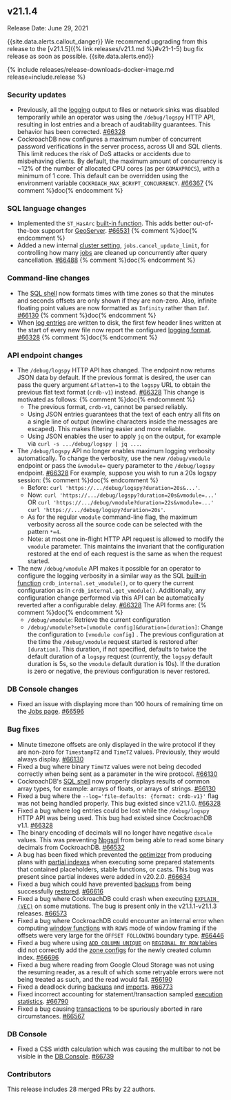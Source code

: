 ## v21.1.4

Release Date: June 29, 2021

{{site.data.alerts.callout_danger}}
We recommend upgrading from this release to the [v21.1.5]({% link releases/v21.1.md %}#v21-1-5) bug fix release as soon as possible.
{{site.data.alerts.end}}

{% include releases/release-downloads-docker-image.md release=include.release %}

<h3 id="v21-1-4-security-updates">Security updates</h3>

- Previously, all the [logging](https://www.cockroachlabs.com/docs/v21.1/logging-overview) output to files or network sinks was disabled temporarily while an operator was using the `/debug/logspy` HTTP API, resulting in lost entries and a breach of auditability guarantees. This behavior has been corrected. [#66328][#66328]
- CockroachDB now configures a maximum number of concurrent password verifications in the server process, across UI and SQL clients. This limit reduces the risk of DoS attacks or accidents due to misbehaving clients. By default, the maximum amount of concurrency is ~12% of the number of allocated CPU cores (as per `GOMAXPROCS`), with a minimum of 1 core. This default can be overridden using the environment variable `COCKROACH_MAX_BCRYPT_CONCURRENCY`. [#66367][#66367] {% comment %}doc{% endcomment %}

<h3 id="v21-1-4-sql-language-changes">SQL language changes</h3>

- Implemented the `ST_HasArc` [built-in function](https://www.cockroachlabs.com/docs/v21.1/functions-and-operators#spatial-functions). This adds better out-of-the-box support for [GeoServer](https://www.cockroachlabs.com/docs/v21.1/geoserver). [#66531][#66531] {% comment %}doc{% endcomment %}
- Added a new internal [cluster setting](https://www.cockroachlabs.com/docs/v21.1/cluster-settings), `jobs.cancel_update_limit`, for controlling how many [jobs](https://www.cockroachlabs.com/docs/v21.1/show-jobs) are cleaned up concurrently after query cancellation. [#66488][#66488] {% comment %}doc{% endcomment %}

<h3 id="v21-1-4-command-line-changes">Command-line changes</h3>

- The [SQL shell](https://www.cockroachlabs.com/docs/v21.1/cockroach-sql) now formats times with time zones so that the minutes and seconds offsets are only shown if they are non-zero. Also, infinite floating point values are now formatted as `Infinity` rather than `Inf`. [#66130][#66130] {% comment %}doc{% endcomment %}
- When [log entries](https://www.cockroachlabs.com/docs/v21.1/logging-overview) are written to disk, the first few header lines written at the start of every new file now report the configured [logging format](https://www.cockroachlabs.com/docs/v21.1/log-formats). [#66328][#66328] {% comment %}doc{% endcomment %}

<h3 id="v21-1-4-api-endpoint-changes">API endpoint changes</h3>

- The `/debug/logspy` HTTP API has changed. The endpoint now returns JSON data by default. If the previous format is desired, the user can pass the query argument `&flatten=1` to the `logspy` URL to obtain the previous flat text format (`crdb-v1`) instead. [#66328][#66328] This change is motivated as follows: {% comment %}doc{% endcomment %}
    - The previous format, `crdb-v1`, cannot be parsed reliably.
    - Using JSON entries guarantees that the text of each entry all fits on a single line of output (newline characters inside the messages are escaped). This makes filtering easier and more reliable.
    - Using JSON enables the user to apply `jq` on the output, for example via `curl -s .../debug/logspy | jq ...`.
- The `/debug/logspy` API no longer enables maximum logging verbosity automatically. To change the verbosity, use the new `/debug/vmodule` endpoint or pass the `&vmodule=` query parameter to the `/debug/logspy` endpoint. [#66328][#66328] For example, suppose you wish to run a 20s logspy session: {% comment %}doc{% endcomment %}
    - Before: `curl 'https://.../debug/logspy?duration=20s&...'`.
    - Now: `curl 'https://.../debug/logspy?duration=20s&vmodule=...'` OR `curl 'https://.../debug/vmodule?duration=22s&vmodule=...'   curl 'https://.../debug/logspy?duration=20s'`.
    - As for the regular `vmodule` command-line flag, the maximum verbosity across all the source code can be selected with the pattern `*=4`.
    - Note: at most one in-flight HTTP API request is allowed to modify the `vmodule` parameter. This maintains the invariant that the configuration restored at the end of each request is the same as when the request started.
- The new `/debug/vmodule` API makes it possible for an operator to configure the logging verbosity in a similar way as the SQL [built-in function](https://www.cockroachlabs.com/docs/v21.1/functions-and-operators) `crdb_internal.set_vmodule()`, or to query the current configuration as in `crdb_internal.get_vmodule()`. Additionally, any configuration change performed via this API can be automatically reverted after a configurable delay. [#66328][#66328] The API forms are: {% comment %}doc{% endcomment %}
    - `/debug/vmodule`: Retrieve the current configuration
    - `/debug/vmodule?set=[vmodule config]&duration=[duration]`: Change the configuration to `[vmodule config]` . The previous configuration at the time the `/debug/vmodule` request started is restored after `[duration]`. This duration, if not specified, defaults to twice the default duration of a `logspy` request (currently, the `logspy`   default duration is 5s, so the `vmodule` default duration is 10s). If the duration is zero or negative, the previous configuration is never restored.

<h3 id="v21-1-4-db-console-changes">DB Console changes</h3>

- Fixed an issue with displaying more than 100 hours of remaining time on the [Jobs page](https://www.cockroachlabs.com/docs/v21.1/ui-jobs-page). [#66596][#66596]

<h3 id="v21-1-4-bug-fixes">Bug fixes</h3>

- Minute timezone offsets are only displayed in the wire protocol if they are non-zero for `TimestampTZ` and `TimeTZ` values. Previously, they would always display. [#66130][#66130]
- Fixed a bug where binary `TimeTZ` values were not being decoded correctly when being sent as a parameter in the wire protocol. [#66130][#66130]
- CockroachDB's [SQL shell](https://www.cockroachlabs.com/docs/v21.1/cockroach-sql) now properly displays results of common array types, for example: arrays of floats, or arrays of strings. [#66130][#66130]
- Fixed a bug where the `--log='file-defaults: {format: crdb-v1}'` flag was not being handled properly. This bug existed since v21.1.0. [#66328][#66328]
- Fixed a bug where log entries could be lost while the `/debug/logspy` HTTP API was being used. This bug had existed since CockroachDB v1.1. [#66328][#66328]
- The binary encoding of decimals will no longer have negative `dscale` values. This was preventing [Npgsql](https://www.npgsql.org) from being able to read some binary decimals from CockroachDB. [#66532][#66532]
- A bug has been fixed which prevented the [optimizer](https://www.cockroachlabs.com/docs/v21.1/cost-based-optimizer) from producing plans with [partial indexes](https://www.cockroachlabs.com/docs/v21.1/partial-indexes) when executing some prepared statements that contained placeholders, stable functions, or casts. This bug was present since partial indexes were added in v20.2.0. [#66634][#66634]
- Fixed a bug which could have prevented [backups](https://www.cockroachlabs.com/docs/v21.1/backup) from being successfully [restored](https://www.cockroachlabs.com/docs/v21.1/restore). [#66616][#66616]
- Fixed a bug where CockroachDB could crash when executing [`EXPLAIN (VEC)`](https://www.cockroachlabs.com/docs/v21.1/explain#vec-option) on some mutations. The bug is present only in the v21.1.1-v21.1.3 releases. [#66573][#66573]
- Fixed a bug where CockroachDB could encounter an internal error when computing [window functions](https://www.cockroachlabs.com/docs/v21.1/window-functions) with `ROWS` mode of window framing if the offsets were very large for the `OFFSET FOLLOWING` boundary type. [#66446][#66446]
- Fixed a bug where using [`ADD COLUMN UNIQUE`](https://www.cockroachlabs.com/docs/v21.1/add-column) on [`REGIONAL BY ROW` tables](https://www.cockroachlabs.com/docs/v21.1/set-locality#regional-by-row) did not correctly add the [zone configs](https://www.cockroachlabs.com/docs/v21.1/configure-replication-zones) for the newly created column index. [#66696][#66696]
- Fixed a bug where reading from Google Cloud Storage was not using the resuming reader, as a result of which some retryable errors were not being treated as such, and the read would fail. [#66190][#66190]
- Fixed a deadlock during [backups](https://www.cockroachlabs.com/docs/v21.1/backup) and [imports](https://www.cockroachlabs.com/docs/v21.1/import). [#66773][#66773]
- Fixed incorrect accounting for statement/transaction sampled [execution statistics](https://www.cockroachlabs.com/docs/v21.1/explain-analyze). [#66790][#66790]
- Fixed a bug causing [transactions](https://www.cockroachlabs.com/docs/v21.1/transactions) to be spuriously aborted in rare circumstances. [#66567][#66567]

<h3 id="v21-1-4-db-console">DB Console</h3>

- Fixed a CSS width calculation which was causing the multibar to not be visible in the [DB Console](https://www.cockroachlabs.com/docs/v21.1/ui-overview). [#66739][#66739]

<h3 id="v21-1-4-contributors">Contributors</h3>

This release includes 28 merged PRs by 22 authors.

[#66130]: https://github.com/cockroachdb/cockroach/pull/66130
[#66190]: https://github.com/cockroachdb/cockroach/pull/66190
[#66328]: https://github.com/cockroachdb/cockroach/pull/66328
[#66367]: https://github.com/cockroachdb/cockroach/pull/66367
[#66446]: https://github.com/cockroachdb/cockroach/pull/66446
[#66473]: https://github.com/cockroachdb/cockroach/pull/66473
[#66488]: https://github.com/cockroachdb/cockroach/pull/66488
[#66531]: https://github.com/cockroachdb/cockroach/pull/66531
[#66532]: https://github.com/cockroachdb/cockroach/pull/66532
[#66567]: https://github.com/cockroachdb/cockroach/pull/66567
[#66573]: https://github.com/cockroachdb/cockroach/pull/66573
[#66596]: https://github.com/cockroachdb/cockroach/pull/66596
[#66616]: https://github.com/cockroachdb/cockroach/pull/66616
[#66634]: https://github.com/cockroachdb/cockroach/pull/66634
[#66696]: https://github.com/cockroachdb/cockroach/pull/66696
[#66739]: https://github.com/cockroachdb/cockroach/pull/66739
[#66773]: https://github.com/cockroachdb/cockroach/pull/66773
[#66790]: https://github.com/cockroachdb/cockroach/pull/66790
